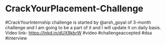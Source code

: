 # CrackYourPlacement-Challenge
#CrackYourInternship challenge is started by @arsh_goyal of 3-month challenge and I am going to be a part of it and I will update it on daily basis. Video link- https://lnkd.in/dUX9kbrW #video #challengeaccepted #dsa #interview
